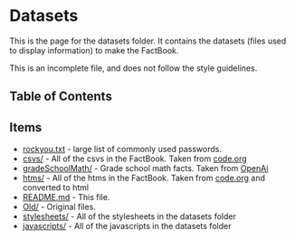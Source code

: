 # Datasets

This is the page for the datasets folder. It contains the datasets (files used to display information) to make the FactBook.

This is an incomplete file, and does not follow the style guidelines.

## Table of Contents

## Items

- [rockyou.txt](rockyou.txt) - large list of commonly used passwords.
- [csvs/](csvs/) - All of the csvs in the FactBook. Taken from [code.org](code.org)
- [gradeSchoolMath/](gradeSchoolMath/) - Grade school math facts. Taken from [OpenAi](https://github.com/openai/grade-school-math)
- [htms/](htms/) - All of the htms in the FactBook. Taken from [code.org](code.org) and converted to html
- [README.md](README.md) - This file.
- [Old/](old/) - Original files.
- [stylesheets/](stylesheets/) - All of the stylesheets in the datasets folder
- [javascripts/](javascripts/) - All of the javascripts in the datasets folder
